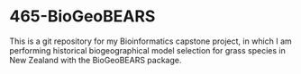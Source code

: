 # 465-BioGeoBEARS
This is a git repository for my Bioinformatics capstone project, in which I am performing historical biogeographical model selection for grass species in New Zealand with the BioGeoBEARS package.